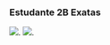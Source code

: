 ### Estudante 2B Exatas
![](https://media1.tenor.com/m/ShzdJcrguswAAAAC/burn-elmo.gif).
![](https://media1.tenor.com/m/K-A090pkjI8AAAAd/honeycardi-the-weeknd.gif).
<!--
**felipeDRIFT/felipeDRIFT** is a ✨ _special_ ✨ repository because its `README.md` (this file) appears on your GitHub profile.

Here are some ideas to get you started:

- 🔭 I’m currently working on ...
- 🌱 I’m currently learning ...
- 👯 I’m looking to collaborate on ...
- 🤔 I’m looking for help with ...
- 💬 Ask me about ...
- 📫 How to reach me: ...
- 😄 Pronouns: ...
- ⚡ Fun fact: ...
-->
